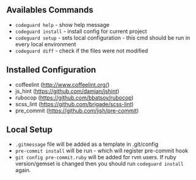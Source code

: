 Availables Commands
---
* `codeguard help`    - show help message
* `codeguard install` - install config for current project
* `codeguard setup`   - sets local configuration - this cmd should be run
                        in every local environment
* `codeguard diff`    - check if the files were not modified

Installed Configuration
---
* coffeelint (http://www.coffeelint.org/)
* js_hint (https://github.com/damian/jshint)
* rubocop (https://github.com/bbatsov/rubocop)
* scss_lint (https://github.com/brigade/scss-lint)
* pre_commit (https://github.com/jish/pre-commit)

Local Setup
---
* `.gitmessage` file will be added as a template in .git/config
* `pre-commit install` will be run - which will register pre-commit hook
* `git config pre-commit.ruby` will be added for rvm users. If ruby
  version/gemset is changed then you should run `codeguard install`
  again.
